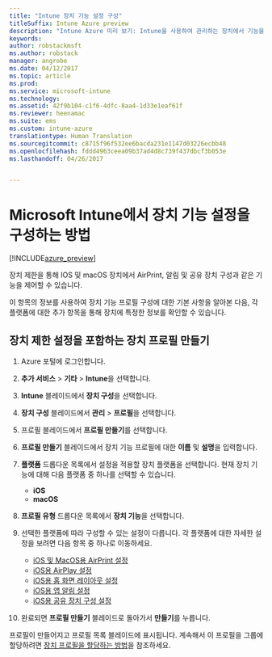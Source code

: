 ```yaml
---
title: "Intune 장치 기능 설정 구성"
titleSuffix: Intune Azure preview
description: "Intune Azure 미리 보기: Intune을 사용하여 관리하는 장치에서 기능을 구성하는 방법을 알아봅니다."
keywords: 
author: robstackmsft
ms.author: robstack
manager: angrobe
ms.date: 04/12/2017
ms.topic: article
ms.prod: 
ms.service: microsoft-intune
ms.technology: 
ms.assetid: 42f9b104-c1f6-4dfc-8aa4-1d33e1eaf61f
ms.reviewer: heenamac
ms.suite: ems
ms.custom: intune-azure
translationtype: Human Translation
ms.sourcegitcommit: c8715f96f532ee6bacda231e1147d03226ecbb48
ms.openlocfilehash: fddd4963ceea09b37ad4d8c739f437dbcf3b053e
ms.lasthandoff: 04/26/2017


---
```


# <a name="how-to-configure-device-feature-settings-in-microsoft-intune"></a>Microsoft Intune에서 장치 기능 설정을 구성하는 방법

[!INCLUDE[azure_preview](../includes/azure_preview.md)]

장치 제한을 통해 IOS 및 macOS 장치에서 AirPrint, 알림 및 공유 장치 구성과 같은 기능을 제어할 수 있습니다.

이 항목의 정보를 사용하여 장치 기능 프로필 구성에 대한 기본 사항을 알아본 다음, 각 플랫폼에 대한 추가 항목을 통해 장치에 특정한 정보를 확인할 수 있습니다.

## <a name="create-a-device-profile-containing-device-restriction-settings"></a>장치 제한 설정을 포함하는 장치 프로필 만들기

1. Azure 포털에 로그인합니다.
2. **추가 서비스** > **기타** > **Intune**을 선택합니다.
3. **Intune** 블레이드에서 **장치 구성**을 선택합니다.
2. **장치 구성** 블레이드에서 **관리** > **프로필**을 선택합니다.
3. 프로필 블레이드에서 **프로필 만들기**를 선택합니다.
4. **프로필 만들기** 블레이드에서 장치 기능 프로필에 대한 **이름** 및 **설명**을 입력합니다.
5. **플랫폼** 드롭다운 목록에서 설정을 적용할 장치 플랫폼을 선택합니다. 현재 장치 기능에 대해 다음 플랫폼 중 하나를 선택할 수 있습니다.
    - **iOS**
    - **macOS**
6. **프로필 유형** 드롭다운 목록에서 **장치 기능**을 선택합니다. 
7. 선택한 플랫폼에 따라 구성할 수 있는 설정이 다릅니다. 각 플랫폼에 대한 자세한 설정을 보려면 다음 항목 중 하나로 이동하세요.
    - [iOS 및 MacOS용 AirPrint 설정](air-print-settings-for-ios-and-macos.md)
     - [iOS용 AirPlay 설정](airplay-settings-for-ios-devices.md)
    - [iOS용 홈 화면 레이아웃 설정](home-screen-settings-for-ios.md)
    - [iOS용 앱 알림 설정](app-notification-settings-for-ios.md)
    - [iOS용 공유 장치 구성 설정](shared-device-settings-for-ios.md)

8. 완료되면 **프로필 만들기** 블레이드로 돌아가서 **만들기**를 누릅니다.

프로필이 만들어지고 프로필 목록 블레이드에 표시됩니다.
계속해서 이 프로필을 그룹에 할당하려면 [장치 프로필을 할당하는 방법](how-to-assign-device-profiles.md)을 참조하세요.




